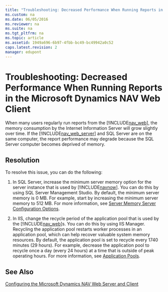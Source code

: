 ```yaml
---
title: "Troubleshooting: Decreased Performance When Running Reports in the Microsoft Dynamics NAV Web Client"
ms.custom: na
ms.date: 06/05/2016
ms.reviewer: na
ms.suite: na
ms.tgt_pltfrm: na
ms.topic: article
ms.assetid: 1949a696-6b97-4fbb-bc49-bc49942a0c52
caps.latest.revision: 2
manager: edupont
---
```

# Troubleshooting: Decreased Performance When Running Reports in the Microsoft Dynamics NAV Web Client
When many users regularly run reports from the [!INCLUDE[nav_web](../dynamics-nav/includes/nav_web_md.md)], the memory consumption by the Internet Information Server will grow slightly over time. If the [!INCLUDE[nav_web_server](../dynamics-nav/includes/nav_web_server_md.md)] and SQL Server are on the same computer, the report performance may degrade because the SQL Server computer becomes deprived of memory.  
  
## Resolution  
 To resolve this issue, you can do the following:  
  
1.  In SQL Server, increase the minimum server memory option for the server instance that is used by [!INCLUDE[navnow](../dynamics-nav/includes/navnow_md.md)]. You can do this by using SQL Server Management Studio. By default, the minimum server memory is 0 MB. For example, start by increasing the minimum server memory to 512 MB. For more information, see [Server Memory Server Configuration Options](http://go.microsoft.com/fwlink/?LinkID=511489).  
  
2.  In IIS, change the recycle period of the application pool that is used by the [!INCLUDE[nav_web](../dynamics-nav/includes/nav_web_md.md)]s. You can do this by using IIS Manager. Recycling the application pool restarts worker processes in an application pool, which can help recover valuable system memory resources. By default, the application pool is set to recycle every 1740 minutes \(29 hours\). For example, decrease the application pool to recycle once a day \(every 24 hours\) at a time that is outside of peak operating hours. For more information, see [Application Pools](http://go.microsoft.com/fwlink/p/?linkid=210456).  
  
## See Also  
 [Configuring the Microsoft Dynamics NAV Web Server and Client](../dynamics-nav/Configuring-the-Microsoft-Dynamics-NAV-Web-Server-and-Client.md)
